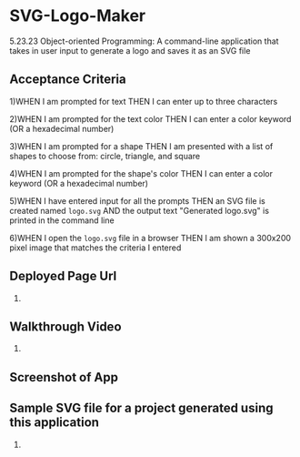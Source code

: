 # SVG-Logo-Maker
5.23.23 Object-oriented Programming: A  command-line application that takes in user input to generate a logo and saves it as an SVG file

## Acceptance Criteria

1)WHEN I am prompted for text THEN I can enter up to three characters

2)WHEN I am prompted for the text color THEN I can enter a color keyword (OR a hexadecimal number)

3)WHEN I am prompted for a shape THEN I am presented with a list of shapes to choose from: circle, triangle, and square

4)WHEN I am prompted for the shape's color THEN I can enter a color keyword (OR a hexadecimal number)

5)WHEN I have entered input for all the prompts THEN an SVG file is created named `logo.svg` 
  AND the output text "Generated logo.svg" is printed in the command line

6)WHEN I open the `logo.svg` file in a browser THEN I am shown a 300x200 pixel image that matches the criteria I entered

## Deployed Page Url

1. 

## Walkthrough Video 
1.


## Screenshot of App


## Sample SVG file for a project generated using this application

1.

